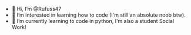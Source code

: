 - 👋 Hi, I’m @Rufuss47
- 👀 I’m interested in learning how to code (I'm still an absolute noob btw).
- 🌱 I’m currently learning to code in python, I'm also a student Social Work!

<!---
Rufuss47/Rufuss47 is a ✨ special ✨ repository because its `README.md` (this file) appears on your GitHub profile.
You can click the Preview link to take a look at your changes.
--->
